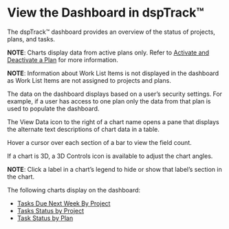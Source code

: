 # View the Dashboard in dspTrack™

The dspTrack™ dashboard provides an overview of the status of projects,
plans, and tasks.

<span style="font-weight: bold;">NOTE</span>: Charts display data from
active plans only. Refer to [Activate and Deactivate a
Plan](Activate_and_Deactivate_a_Plan.htm) for more information.

**NOTE**: Information about Work List Items is not displayed in the
dashboard as Work List Items are not assigned to projects and plans.

The data on the dashboard displays based on a user’s security settings.
For example, if a user has access to one plan only the data from that
plan is used to populate the dashboard.

The View Data icon to the right of a chart name opens a pane that
displays the alternate text descriptions of chart data in a table.

Hover a cursor over each section of a bar to view the field count.

If a chart is 3D, a 3D Controls icon is available to adjust the chart
angles.

<span style="font-weight: bold;">NOTE</span>: Click a label in a chart’s
legend to hide or show that label’s section in the chart.

The following charts display on the dashboard:

  - [Tasks Due Next Week By
    Project](../Page_Desc/Tasks_Due_Next_Week_By_Project.htm)
  - [Tasks Status by Project](../Page_Desc/Task_Status_By_Project.htm)
  - [Task Status by Plan](../Page_Desc/Task_Status_by_Plan.htm)
